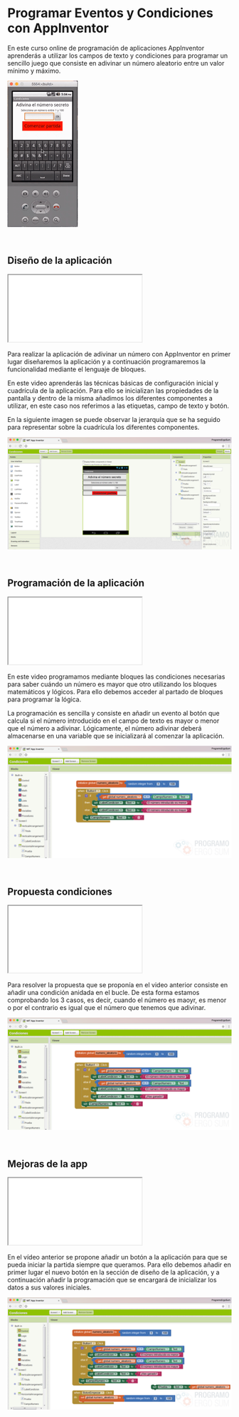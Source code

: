 # Programar Eventos y Condiciones con AppInventor

En este curso online de programación de aplicaciones AppInventor aprenderás a utilizar los campos de texto y condiciones para programar un sencillo juego que consiste en adivinar un número aleatorio entre un valor mínimo y máximo.

![](img/preview.gif)



<br />



## Diseño de la aplicación

<div class="iframe">
  <iframe src="//www.youtube.com/embed/JGX8VeKZDP0" allowfullscreen></iframe>
</div>

Para realizar la aplicación de adivinar un número con AppInventor en primer lugar diseñaremos la aplicación y a continuación programaremos la funcionalidad mediante el lenguaje de bloques.

En este video aprenderás las técnicas básicas de configuración inicial y cuadrícula de la aplicación. Para ello se inicializan las propiedades de la pantalla y dentro de la misma añadimos los diferentes componentes a utilizar, en este caso nos referimos a las etiquetas, campo de texto y botón.

En la siguiente imagen se puede observar la jerarquía que se ha seguido para representar sobre la cuadrícula los diferentes componentes.

![](img/diseno.png)



<br />



## Programación de la aplicación

<div class="iframe">
  <iframe src="//www.youtube.com/embed/usvG0JDD_Y0" allowfullscreen></iframe>
</div>

En este video programamos mediante bloques las condiciones necesarias para saber cuándo un número es mayor que otro utilizando los bloques matemáticos y lógicos. Para ello debemos acceder al partado de bloques para programar la lógica.

La programación es sencilla y consiste en añadir un evento al botón que calcula si el número introducido en el campo de texto es mayor o menor que el número a adivinar. Lógicamente, el número adivinar deberá almacenarse en una variable que se inicializará al comenzar la aplicación.

![](img/programacion.png)



<br />



## Propuesta condiciones

<div class="iframe">
  <iframe src="//www.youtube.com/embed/EuY9rcZ7JA8" allowfullscreen></iframe>
</div>

Para resolver la propuesta que se proponía en el video anterior consiste en añadir una condición anidada en el bucle. De esta forma estamos comprobando los 3 casos, es decir, cuando el número es maoyr, es menor o por el contrario es igual que el número que tenemos que adivinar.

![](img/propuesta.png)



<br />



## Mejoras de la app

<div class="iframe">
  <iframe src="//www.youtube.com/embed/kraO5okHPZE" allowfullscreen></iframe>
</div>

En el vídeo anterior se propone añadir un botón a la aplicación para que se pueda iniciar la partida siempre que queramos. Para ello debemos añadir en primer lugar el nuevo botón en la sección de diseño de la aplicación, y a continuación añadir la programación que se encargará de inicializar los datos a sus valores iniciales.

![](img/mejoras.png)
